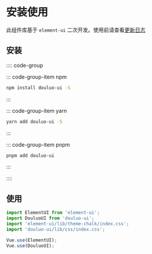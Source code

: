 # 安装使用

此组件库基于 `element-ui` 二次开发。使用前请查看[更新日志](../changelog)

## 安装


:::: code-group

::: code-group-item npm

```bash
npm install douluo-ui -S
```

:::

::: code-group-item yarn

```bash
yarn add douluo-ui -S
```

:::

::: code-group-item pnpm

```bash
pnpm add douluo-ui
```

:::

::::

## 使用

```js
import ElementUI from 'element-ui';
import DouluoUI from 'douluo-ui';
import 'element-ui/lib/theme-chalk/index.css';
import 'douluo-ui/lib/css/index.css';

Vue.use(ElementUI);
Vue.use(DouluoUI);
```
